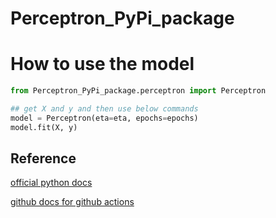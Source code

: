 # Perceptron_PyPi_package

# How to use the model
```python
from Perceptron_PyPi_package.perceptron import Perceptron

## get X and y and then use below commands
model = Perceptron(eta=eta, epochs=epochs)
model.fit(X, y)
```

## Reference 
[official python docs](https://packaging.python.org/tutorials/packaging-projects/)

[github docs for github actions](https://docs.github.com/en/actions/guides/building-and-testing-python#publishing-to-package-registries)